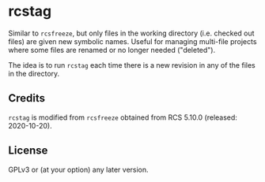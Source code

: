 # rcstag
Similar to `rcsfreeze`, but only files in the working directory (i.e. checked
out files) are given new symbolic names. Useful for managing multi-file projects
where some files are renamed or no longer needed ("deleted").

The idea is to run `rcstag` each time there is a new revision in any of the
files in the directory.


## Credits
`rcstag` is modified from `rcsfreeze` obtained from RCS 5.10.0 (released:
2020-10-20).


## License
GPLv3 or (at your option) any later version.
